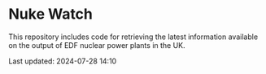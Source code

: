 # Nuke Watch

This repository includes code for retrieving the latest information available on the output of EDF nuclear power plants in the UK.

Last updated: 2024-07-28 14:10
